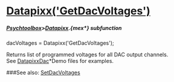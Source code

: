 # [Datapixx('GetDacVoltages')](Datapixx-GetDacVoltages) 
##### [Psychtoolbox](Psychtoolbox)>[Datapixx](Datapixx).{mex*} subfunction

dacVoltages = Datapixx('GetDacVoltages');

Returns list of programmed voltages for all DAC output channels.  
See [DatapixxDac](DatapixxDac)\*Demo files for examples.  
  


###See also:
[SetDacVoltages](Datapixx-SetDacVoltages)
